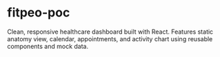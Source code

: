 # fitpeo-poc
Clean, responsive healthcare dashboard built with React. Features static anatomy view, calendar, appointments, and activity chart using reusable components and mock data.
